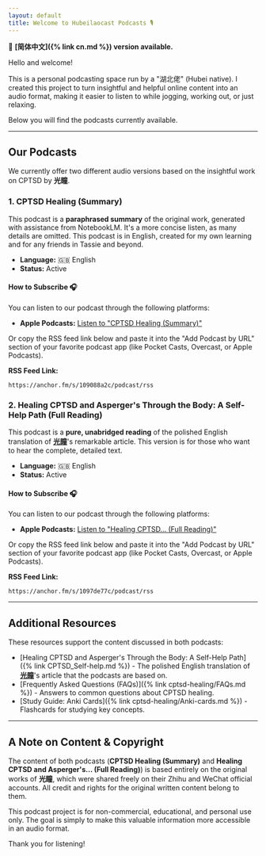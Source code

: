 ```yaml
---
layout: default
title: Welcome to Hubeilaocast Podcasts 🎙️
---
```


📖 **[简体中文]({% link cn.md %}) version available.**  

Hello and welcome!

This is a personal podcasting space run by a "湖北佬" (Hubei native). I created this project to turn insightful and helpful online content into an audio format, making it easier to listen to while jogging, working out, or just relaxing.

Below you will find the podcasts currently available.

---

## Our Podcasts

We currently offer two different audio versions based on the insightful work on CPTSD by **光瞳**.

### 1. CPTSD Healing (Summary)

This podcast is a **paraphrased summary** of the original work, generated with assistance from NotebookLM. It's a more concise listen, as many details are omitted. This podcast is in English, created for my own learning and for any friends in Tassie and beyond.

* **Language:** 🇬🇧 English
* **Status:** Active

#### **How to Subscribe 🎧**

You can listen to our podcast through the following platforms:

* **Apple Podcasts:** [Listen to "CPTSD Healing (Summary)"](https://podcasts.apple.com/us/podcast/cptsd-healing/id1840540623)

Or copy the RSS feed link below and paste it into the "Add Podcast by URL" section of your favorite podcast app (like Pocket Casts, Overcast, or Apple Podcasts).

**RSS Feed Link:**

```
https://anchor.fm/s/109088a2c/podcast/rss
```

### 2. Healing CPTSD and Asperger's Through the Body: A Self-Help Path (Full Reading)

This podcast is a **pure, unabridged reading** of the polished English translation of **[光瞳](https://www.zhihu.com/people/alexcma)**'s remarkable article. This version is for those who want to hear the complete, detailed text.

* **Language:** 🇬🇧 English
* **Status:** Active

#### **How to Subscribe 🎧**

You can listen to our podcast through the following platforms:

* **Apple Podcasts:** [Listen to "Healing CPTSD... (Full Reading)"](https://podcasts.apple.com/us/podcast/healing-cptsd-and-aspergers-through-the-body-a-self-help-path/id1840649193)

Or copy the RSS feed link below and paste it into the "Add Podcast by URL" section of your favorite podcast app (like Pocket Casts, Overcast, or Apple Podcasts).

**RSS Feed Link:**

```
https://anchor.fm/s/1097de77c/podcast/rss
```

---

## Additional Resources

These resources support the content discussed in both podcasts:

* [Healing CPTSD and Asperger's Through the Body: A Self-Help Path]({% link CPTSD_Self-help.md %}) - The polished English translation of **[光瞳](https://www.zhihu.com/people/alexcma)**'s article that the podcasts are based on.
* [Frequently Asked Questions (FAQs)]({% link cptsd-healing/FAQs.md %}) - Answers to common questions about CPTSD healing.
* [Study Guide: Anki Cards]({% link cptsd-healing/Anki-cards.md %}) - Flashcards for studying key concepts.

---

## A Note on Content & Copyright

The content of both podcasts (**CPTSD Healing (Summary)** and **Healing CPTSD and Asperger's... (Full Reading)**) is based entirely on the original works of **光瞳**, which were shared freely on their Zhihu and WeChat official accounts. All credit and rights for the original written content belong to them.

This podcast project is for non-commercial, educational, and personal use only. The goal is simply to make this valuable information more accessible in an audio format.

Thank you for listening!